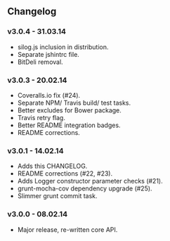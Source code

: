 ## Changelog

### v3.0.4 - 31.03.14
* silog.js inclusion in distribution.
* Separate jshintrc file.
* BitDeli removal.

### v3.0.3 - 20.02.14
* Coveralls.io fix (#24).
* Separate NPM/ Travis build/ test tasks.
* Better excludes for Bower package.
* Travis retry flag.
* Better README integration badges.
* README corrections.

### v3.0.1 - 14.02.14
* Adds this CHANGELOG.
* README corrections (#22, #23).
* Adds Logger constructor parameter checks (#21).
* grunt-mocha-cov dependency upgrade (#25).
* Slimmer grunt commit task.

### v3.0.0 - 08.02.14
* Major release, re-written core API.
